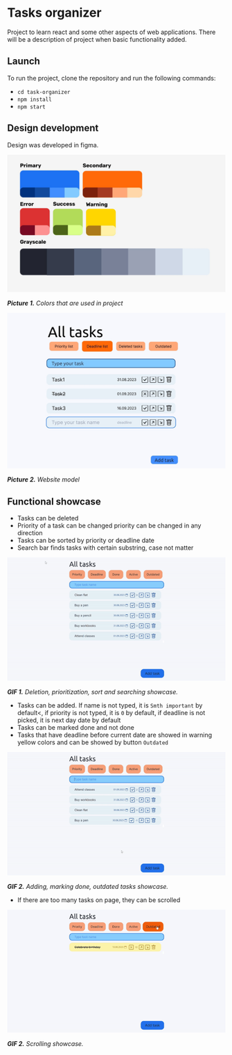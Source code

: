# Tasks organizer

Project to learn react and some other aspects of web applications. There will be a description of project when basic functionality added. 

## Launch

To run the project, clone the repository and run the following commands:

<ul>
<li><code>cd task-organizer</code></li>
<li><code>npm install</code></li>
<li><code>npm start</code></li>
</ul>

## Design development

Design was developed in figma.

![Colors](./materials/Colors.jpg "project colors")

<em><b>Picture 1.</b> Colors that are used in project</em>

![Project model](./materials/Project-design.jpg "project model")

<em><b>Picture 2.</b> Website model</em>

## Functional showcase

<ul>
<li>Tasks can be deleted</li> 
<li>Priority of a task can be changed priority can be changed in any direction</li>
<li>Tasks can be sorted by priority or deadline date</li>
<li>Search bar finds tasks with certain substring, case not matter</li>
</ul>

![Deletion, prioritization, sort and searching showcase](https://github.com/s-a-v-a-n-n-a/Tasks_organizer/blob/main/materials/delete-prioritize-sort-find.gif)

<em><b>GIF 1.</b> Deletion, prioritization, sort and searching showcase.</em>

<ul>
<li>Tasks can be added. If name is not typed, it is <code>Smth important</code> by default<, if priority is not typed, it is <code>0</code> by default, if deadline is not picked, it is next day date by default</li> 
<li>Tasks can be marked done and not done</li>
<li>Tasks that have deadline before current date are showed in warning yellow colors and can be showed by button <code>Outdated</code></li>
</ul>

![Adding, marking done, outdated tasks showcase](https://github.com/s-a-v-a-n-n-a/Tasks_organizer/blob/main/materials/add-done-outdated.gif)

<em><b>GIF 2.</b> Adding, marking done, outdated tasks showcase.</em>

<ul>
<li>If there are too many tasks on page, they can be scrolled</li> 
</ul>

![Scrolling showcase](https://github.com/s-a-v-a-n-n-a/Tasks_organizer/blob/main/materials/scroll.gif)

<em><b>GIF 2.</b> Scrolling showcase.</em>
